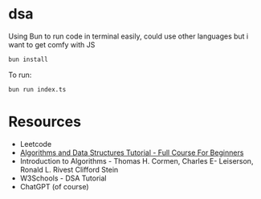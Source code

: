 # dsa

Using Bun to run code in terminal easily, could use other languages but i want to get comfy with JS

```bash
bun install
```

To run:

```bash
bun run index.ts
```
# Resources
<ul>
    <li>Leetcode</li>
    <li><a href="https://www.youtube.com/watch?v=8hly31xKli0&t=330s">Algorithms and Data Structures Tutorial - Full Course For Beginners</a></li>
    <li>Introduction to Algorithms - Thomas H. Cormen, Charles E- Leiserson, Ronald L. Rivest Clifford Stein</li>
    <li><a href="https://www.w3schools.com/dsa/" style="text-decoration: none;">W3Schools - DSA Tutorial</a></li>
    <li>ChatGPT (of course)</li>
</li>